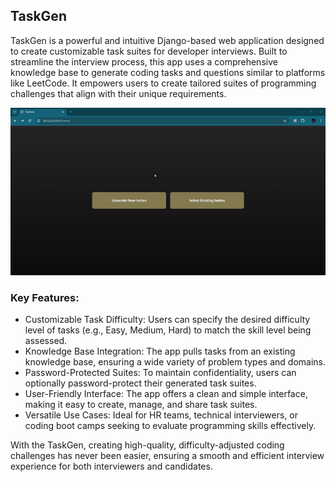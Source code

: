 <h2>TaskGen</h2>

TaskGen is a powerful and intuitive Django-based web application designed to create customizable task suites for developer interviews. Built to streamline the interview process, this app uses a comprehensive knowledge base to generate coding tasks and questions similar to platforms like LeetCode. It empowers users to create tailored suites of programming challenges that align with their unique requirements.

![](https://github.com/hishamikoo/Test-Suite-Generator/blob/main/generate.gif)


<h3>Key Features:</h3>

- Customizable Task Difficulty: Users can specify the desired difficulty level of tasks (e.g., Easy, Medium, Hard) to match the skill level being assessed.
- Knowledge Base Integration: The app pulls tasks from an existing knowledge base, ensuring a wide variety of problem types and domains.
- Password-Protected Suites: To maintain confidentiality, users can optionally password-protect their generated task suites.
- User-Friendly Interface: The app offers a clean and simple interface, making it easy to create, manage, and share task suites.
- Versatile Use Cases: Ideal for HR teams, technical interviewers, or coding boot camps seeking to evaluate programming skills effectively.

With the TaskGen, creating high-quality, difficulty-adjusted coding challenges has never been easier, ensuring a smooth and efficient interview experience for both interviewers and candidates.
